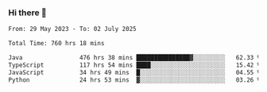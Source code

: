 ### Hi there 👋

<!--START_SECTION:waka-->

```txt
From: 29 May 2023 - To: 02 July 2025

Total Time: 760 hrs 18 mins

Java                476 hrs 38 mins ███████████████▓░░░░░░░░░   62.33 %
TypeScript          117 hrs 54 mins ████░░░░░░░░░░░░░░░░░░░░░   15.42 %
JavaScript          34 hrs 49 mins  █░░░░░░░░░░░░░░░░░░░░░░░░   04.55 %
Python              24 hrs 53 mins  ▓░░░░░░░░░░░░░░░░░░░░░░░░   03.26 %
```

<!--END_SECTION:waka-->
<!--
**the-beef-calculator/the-beef-calculator** is a ✨ _special_ ✨ repository because its `README.md` (this file) appears on your GitHub profile.

Here are some ideas to get you started:

- 🔭 I’m currently working on ...
- 🌱 I’m currently learning ...
- 👯 I’m looking to collaborate on ...
- 🤔 I’m looking for help with ...
- 💬 Ask me about ...
- 📫 How to reach me: ...
- 😄 Pronouns: ...
- ⚡ Fun fact: ...
-->
